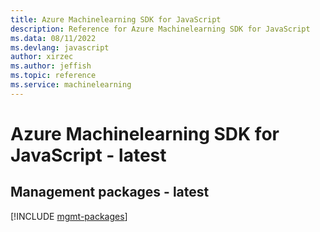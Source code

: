 ```yaml
---
title: Azure Machinelearning SDK for JavaScript
description: Reference for Azure Machinelearning SDK for JavaScript
ms.data: 08/11/2022
ms.devlang: javascript
author: xirzec
ms.author: jeffish
ms.topic: reference
ms.service: machinelearning
---
```

# Azure Machinelearning SDK for JavaScript - latest

## Management packages - latest
[!INCLUDE [mgmt-packages](machinelearning-mgmt-index.md)]